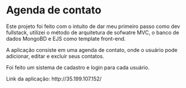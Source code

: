 # Agenda de contato
Este projeto foi feito com o intuito de dar meu primeiro passo como dev fullstack, utilizei o método de arquitetura de sofwatre MVC, o banco de dados MongoBD e EJS como template front-end.

<p>A aplicação consiste em uma agenda de contato, onde o usuário pode adicionar, editar e excluir seus contatos. </p>
<p>Foi feito um sistema de cadastro e login para cada usuário.</p>

<p>Link da aplicação: http://35.199.107.152/ </p>

